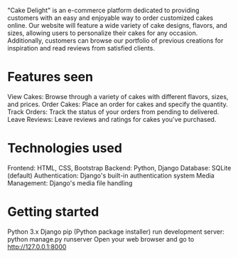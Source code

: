 "Cake Delight" is an e-commerce platform dedicated to providing customers with an easy and enjoyable way to order customized cakes online. Our website will feature a wide variety of cake designs, flavors, and sizes, allowing users to personalize their cakes for any occasion. Additionally, customers can browse our portfolio of previous creations for inspiration and read reviews from satisfied clients.
# Features seen
View Cakes: Browse through a variety of cakes with different flavors, sizes, and prices.
Order Cakes: Place an order for cakes and specify the quantity.
Track Orders: Track the status of your orders from pending to delivered.
Leave Reviews: Leave reviews and ratings for cakes you've purchased.

# Technologies used
Frontend: HTML, CSS, Bootstrap
Backend: Python, Django
Database: SQLite (default)
Authentication: Django's built-in authentication system
Media Management: Django's media file handling

# Getting started
Python 3.x
Django
pip (Python package installer)
run development server: python manage.py runserver
Open your web browser and go to http://127.0.0.1:8000
